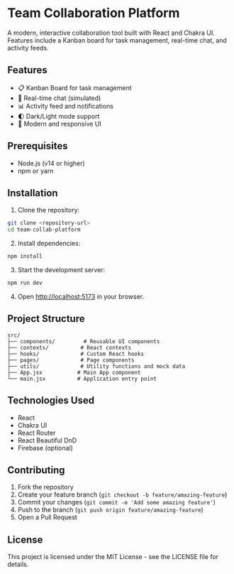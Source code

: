 # Team Collaboration Platform

A modern, interactive collaboration tool built with React and Chakra UI. Features include a Kanban board for task management, real-time chat, and activity feeds.

## Features

- 📋 Kanban Board for task management
- 💬 Real-time chat (simulated)
- 📊 Activity feed and notifications
- 🌓 Dark/Light mode support
- 🎨 Modern and responsive UI

## Prerequisites

- Node.js (v14 or higher)
- npm or yarn

## Installation

1. Clone the repository:
```bash
git clone <repository-url>
cd team-collab-platform
```

2. Install dependencies:
```bash
npm install
```

3. Start the development server:
```bash
npm run dev
```

4. Open [http://localhost:5173](http://localhost:5173) in your browser.

## Project Structure

```
src/
├── components/         # Reusable UI components
├── contexts/          # React contexts
├── hooks/             # Custom React hooks
├── pages/             # Page components
├── utils/             # Utility functions and mock data
├── App.jsx           # Main App component
└── main.jsx          # Application entry point
```

## Technologies Used

- React
- Chakra UI
- React Router
- React Beautiful DnD
- Firebase (optional)

## Contributing

1. Fork the repository
2. Create your feature branch (`git checkout -b feature/amazing-feature`)
3. Commit your changes (`git commit -m 'Add some amazing feature'`)
4. Push to the branch (`git push origin feature/amazing-feature`)
5. Open a Pull Request

## License

This project is licensed under the MIT License - see the LICENSE file for details.
